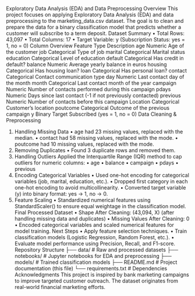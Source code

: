 Exploratory Data Analysis (EDA) and Data Preprocessing
Overview
This project focuses on applying Exploratory Data Analysis (EDA) and data preprocessing to the marketing_data.csv dataset. The goal is to clean and prepare the data for a binary classification model that predicts whether a customer will subscribe to a term deposit.
Dataset Summary
•	Total Rows: 43,097
•	Total Columns: 17
•	Target Variable: y (Subscription Status: yes = 1, no = 0)
Column Overview
Feature	Type	Description
age	Numeric	Age of the customer
job	Categorical	Type of job
marital	Categorical	Marital status
education	Categorical	Level of education
default	Categorical	Has credit in default?
balance	Numeric	Average yearly balance in euros
housing	Categorical	Has housing loan?
loan	Categorical	Has personal loan?
contact	Categorical	Contact communication type
day	Numeric	Last contact day of the month
month	Categorical	Last contact month of the year
campaign	Numeric	Number of contacts performed during this campaign
pdays	Numeric	Days since last contact (-1 if not previously contacted)
previous	Numeric	Number of contacts before this campaign
Location	Categorical	Customer’s location
poutcome	Categorical	Outcome of the previous campaign
y	Binary Target	Subscribed (yes = 1, no = 0)
Data Cleaning & Preprocessing
1. Handling Missing Data
•	age had 23 missing values, replaced with the median.
•	contact had 58 missing values, replaced with the mode.
•	poutcome had 10 missing values, replaced with the mode.
2. Removing Duplicates
•	Found 3 duplicate rows and removed them.
3. Handling Outliers
Applied the Interquartile Range (IQR) method to cap outliers for numeric columns:
•	age
•	balance
•	campaign
•	pdays
•	previous
4. Encoding Categorical Variables
•	Used one-hot encoding for categorical variables (job, marital, education, etc.).
•	Dropped first category in each one-hot encoding to avoid multicollinearity.
•	Converted target variable (y) into binary format: yes → 1, no → 0.
5. Feature Scaling
•	Standardized numerical features using StandardScaler() to ensure equal weightage in the classification model.
Final Processed Dataset
•	Shape After Cleaning: (43,094, X) (after handling missing data and duplicates)
•	Missing Values After Cleaning: 0
•	Encoded categorical variables and scaled numerical features for model training.
Next Steps
•	Apply feature selection techniques.
•	Train classification models (Logistic Regression, Random Forest, etc.).
•	Evaluate model performance using Precision, Recall, and F1-score.
Repository Structure
├── data/                  # Raw and processed datasets
├── notebooks/             # Jupyter notebooks for EDA and preprocessing
├── models/                # Trained classification models
├── README.md              # Project documentation (this file)
└── requirements.txt       # Dependencies
Acknowledgments
This project is inspired by bank marketing campaigns to improve targeted customer outreach. The dataset originates from real-world financial marketing efforts.


